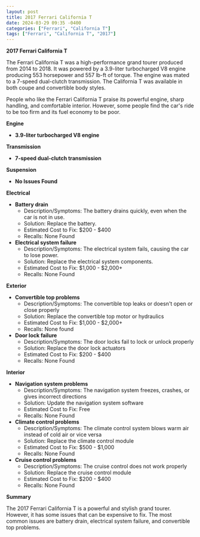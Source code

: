 ```yaml
---
layout: post
title: 2017 Ferrari California T
date: 2024-03-29 09:35 -0400
categories: ["Ferrari", "California T"]
tags: ["Ferrari", "California T", "2017"]
---
```

**2017 Ferrari California T**

The Ferrari California T was a high-performance grand tourer produced from 2014 to 2018. It was powered by a 3.9-liter turbocharged V8 engine producing 553 horsepower and 557 lb-ft of torque. The engine was mated to a 7-speed dual-clutch transmission. The California T was available in both coupe and convertible body styles.

People who like the Ferrari California T praise its powerful engine, sharp handling, and comfortable interior. However, some people find the car's ride to be too firm and its fuel economy to be poor.

**Engine**

* **3.9-liter turbocharged V8 engine**

**Transmission**

* **7-speed dual-clutch transmission**

**Suspension**

* **No Issues Found**

**Electrical**

* **Battery drain**
    * Description/Symptoms: The battery drains quickly, even when the car is not in use.
    * Solution: Replace the battery.
    * Estimated Cost to Fix: $200 - $400
    * Recalls: None Found
* **Electrical system failure**
    * Description/Symptoms: The electrical system fails, causing the car to lose power.
    * Solution: Replace the electrical system components.
    * Estimated Cost to Fix: $1,000 - $2,000+
    * Recalls: None Found

**Exterior**

* **Convertible top problems**
    * Description/Symptoms: The convertible top leaks or doesn't open or close properly
    * Solution: Replace the convertible top motor or hydraulics
    * Estimated Cost to Fix: $1,000 - $2,000+
    * Recalls: None found
* **Door lock failure**
    * Description/Symptoms: The door locks fail to lock or unlock properly
    * Solution: Replace the door lock actuators
    * Estimated Cost to Fix: $200 - $400
    * Recalls: None Found

**Interior**

* **Navigation system problems**
    * Description/Symptoms: The navigation system freezes, crashes, or gives incorrect directions
    * Solution: Update the navigation system software
    * Estimated Cost to Fix: Free
    * Recalls: None Found
* **Climate control problems**
    * Description/Symptoms: The climate control system blows warm air instead of cold air or vice versa
    * Solution: Replace the climate control module
    * Estimated Cost to Fix: $500 - $1,000
    * Recalls: None Found
* **Cruise control problems**
    * Description/Symptoms: The cruise control does not work properly
    * Solution: Replace the cruise control module
    * Estimated Cost to Fix: $200 - $400
    * Recalls: None Found

**Summary**

The 2017 Ferrari California T is a powerful and stylish grand tourer. However, it has some issues that can be expensive to fix. The most common issues are battery drain, electrical system failure, and convertible top problems.

